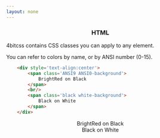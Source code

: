 ```yaml
---
layout: none
---
```


<h3 style='text-align:center'>HTML</h3>

4bitcss contains CSS classes you can apply to any element.

You can refer to colors by name, or by ANSI number (0-15).

~~~html
    <div style='text-align:center'>
        <span class='ANSI9 ANSI0-background'>
            BrightRed on Black
        </span>
        <br/>
        <span class='black white-background'>
            Black on White
        </span>
    </div>
~~~


<div style='text-align:center'>
    <span class='ANSI9 ANSI0-background'>
        BrightRed on Black
    </span>
    <br/>
    <span class='black white-background'>
        Black on White
    </span>
</div>

<script>hljs.highlightAll();</script>